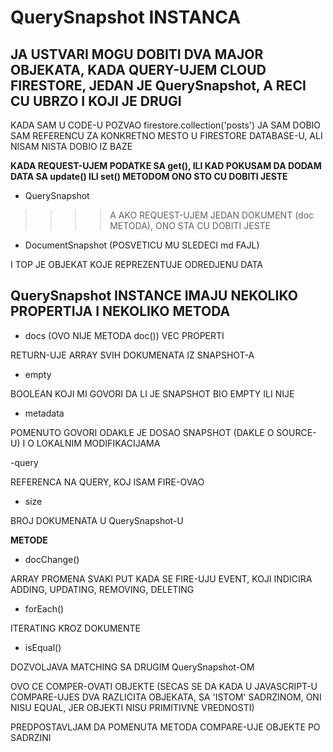 # QuerySnapshot INSTANCA

## JA USTVARI MOGU DOBITI DVA MAJOR OBJEKATA, KADA QUERY-UJEM CLOUD FIRESTORE, JEDAN JE QuerySnapshot, A RECI CU UBRZO I KOJI JE DRUGI

KADA SAM U CODE-U POZVAO firestore.collection('posts') JA SAM DOBIO SAM REFERENCU ZA KONKRETNO MESTO U FIRESTORE DATABASE-U, ALI NISAM NISTA DOBIO IZ BAZE

**KADA REQUEST-UJEM PODATKE SA get(), ILI KAD POKUSAM DA DODAM DATA SA update() ILI set() METODOM ONO STO CU DOBITI JESTE**

- QuerySnapshot

>>>> A AKO REQUEST-UJEM JEDAN DOKUMENT (doc METODA), ONO STA CU DOBITI JESTE

- DocumentSnapshot (POSVETICU MU SLEDECI md FAJL)

I TOP JE OBJEKAT KOJE REPREZENTUJE ODREDJENU DATA

## QuerySnapshot INSTANCE IMAJU NEKOLIKO PROPERTIJA I NEKOLIKO METODA

- docs (OVO NIJE METODA doc()) VEC PROPERTI

RETURN-UJE ARRAY SVIH DOKUMENATA IZ SNAPSHOT-A

- empty

BOOLEAN KOJI MI GOVORI DA LI JE SNAPSHOT BIO EMPTY ILI NIJE

- metadata

POMENUTO GOVORI ODAKLE JE DOSAO SNAPSHOT (DAKLE O SOURCE-U) I O LOKALNIM MODIFIKACIJAMA

-query

REFERENCA NA QUERY, KOJ ISAM FIRE-OVAO

- size

BROJ DOKUMENATA U QuerySnapshot-U

**METODE**

- docChange()

ARRAY PROMENA SVAKI PUT KADA SE FIRE-UJU EVENT, KOJI INDICIRA ADDING, UPDATING, REMOVING, DELETING

- forEach()

ITERATING KROZ DOKUMENTE

- isEqual()

DOZVOLJAVA MATCHING SA DRUGIM QuerySnapshot-OM

OVO CE COMPER-OVATI OBJEKTE (SECAS SE DA KADA U JAVASCRIPT-U COMPARE-UJES DVA RAZLICITA OBJEKATA, SA 'ISTOM' SADRZINOM, ONI NISU EQUAL, JER OBJEKTI NISU PRIMITIVNE VREDNOSTI)

PREDPOSTAVLJAM DA POMENUTA METODA COMPARE-UJE OBJEKTE PO SADRZINI